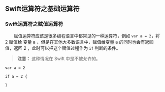 ## Swift运算符之基础运算符

### Swift运算符之赋值运算符
　　赋值运算符应该是很多编程语言中都常见的一种运算符，例如 `var a = 2`，将 2 赋值给 变量 a ，但是在其他大多数语言中，赋值给变量 a 的同时也会有返回值，返回 2 ，此时可以把这个赋值过程作为 `if` 判断的条件。
> **注意：** 这种情况在 Swift 中是不被允许的。
```
var a = 2

if a = 2 {
    
}

```
























